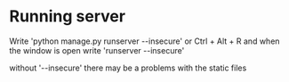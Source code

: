 # Running server
Write 'python manage.py runserver --insecure' or 
Ctrl + Alt + R and when the window is open write 'runserver --insecure'

without '--insecure' there may be a problems with the static files
